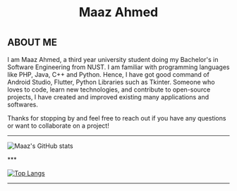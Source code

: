 <html>
  <div align="center">
<h1>            Maaz Ahmed<h1>
  </div>
  
## ABOUT ME

I am Maaz Ahmed, a third year university student doing my Bachelor's in Software Engineering from NUST. I am familiar with programming languages like PHP, Java, C++ and Python. Hence, I have got good command of Android Studio, Flutter, Python Libraries such as Tkinter. Someone who loves to code, learn new technologies, and contribute to open-source projects, I have created and improved existing many applications and softwares.

Thanks for stopping by and feel free to reach out if you have any questions or want to collaborate on a project!

  ***
 
![Maaz's GitHub stats](https://github-readme-stats.vercel.app/api?username=Maaz&show_icons=true&theme=radical)
  </div>
***
  
[![Top Langs](https://github-readme-stats.vercel.app/api/top-langs/?username=Maaz&layout=compact)](https://github.com/Maaz868/github-readme-stats)
 
 ***


